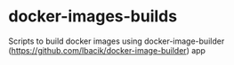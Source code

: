 # docker-images-builds
Scripts to build docker images using docker-image-builder (https://github.com/lbacik/docker-image-builder) app
